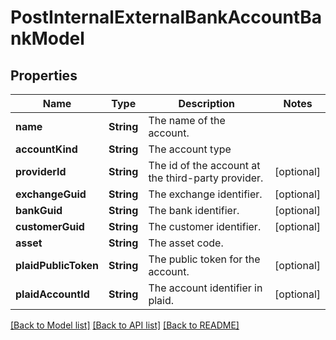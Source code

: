 # PostInternalExternalBankAccountBankModel

## Properties
Name | Type | Description | Notes
------------ | ------------- | ------------- | -------------
**name** | **String** | The name of the account. | 
**accountKind** | **String** | The account type | 
**providerId** | **String** | The id of the account at the third-party provider. | [optional] 
**exchangeGuid** | **String** | The exchange identifier. | [optional] 
**bankGuid** | **String** | The bank identifier. | [optional] 
**customerGuid** | **String** | The customer identifier. | [optional] 
**asset** | **String** | The asset code. | 
**plaidPublicToken** | **String** | The public token for the account. | [optional] 
**plaidAccountId** | **String** | The account identifier in plaid. | [optional] 

[[Back to Model list]](../README.md#documentation-for-models) [[Back to API list]](../README.md#documentation-for-api-endpoints) [[Back to README]](../README.md)


